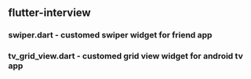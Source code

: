## flutter-interview

### swiper.dart - customed swiper widget for friend app
### tv_grid_view.dart - customed grid view widget for android tv app

